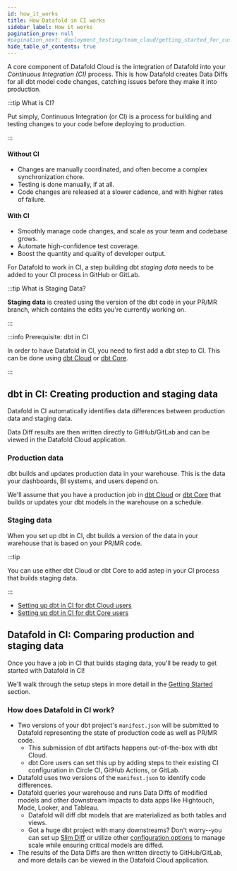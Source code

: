 ```yaml
---
id: how_it_works
title: How Datafold in CI works
sidebar_label: How it works
pagination_prev: null
#pagination_next: deployment_testing/team_cloud/getting_started_for_customers
hide_table_of_contents: true
---
```


A core component of Datafold Cloud is the integration of Datafold into your _Continuous Integration (CI)_ process. This is how Datafold creates Data Diffs for all dbt model code changes, catching issues before they make it into production.

:::tip What is CI?

Put simply, Continuous Integration (or CI) is a process for building and testing changes to your code before deploying to production.

:::

#### Without CI
* Changes are manually coordinated, and often become a complex synchronization chore.
* Testing is done manually, if at all.
* Code changes are released at a slower cadence, and with higher rates of failure.

#### With CI
* Smoothly manage code changes, and scale as your team and codebase grows.
* Automate high-confidence test coverage.
* Boost the quantity and quality of developer output.

For Datafold to work in CI, a step building dbt _staging data_ needs to be added to your CI process in GitHub or GitLab.

:::tip What is Staging Data?

**Staging data** is created using the version of the dbt code in your PR/MR branch, which contains the edits you're currently working on.

:::

:::info Prerequisite: dbt in CI

In order to have Datafold in CI, you need to first add a dbt step to CI. This can be done using [dbt Cloud](https://www.datafold.com/blog/slim-ci-the-cost-effective-solution-for-successful-deployments-in-dbt-cloud) or [dbt Core](https://www.datafold.com/blog/accelerating-dbt-core-ci-cd-with-github-actions-a-step-by-step-guide).

:::

## dbt in CI: Creating production and staging data 

Datafold in CI automatically identifies data differences between production data and staging data. 

Data Diff results are then written directly to GitHub/GitLab and can be viewed in the Datafold Cloud application.

### Production data
dbt builds and updates production data in your warehouse. This is the data your dashboards, BI systems, and users depend on.

We'll assume that you have a production job in [dbt Cloud](https://docs.getdbt.com/docs/deploy/dbt-cloud-job) or [dbt Core](https://docs.getdbt.com/docs/deploy/deployment-tools) that builds or updates your dbt models in the warehouse on a schedule.

### Staging data
When you set up dbt in CI, dbt builds a version of the data in your warehouse that is based on your PR/MR code.

:::tip

You can use either dbt Cloud or dbt Core to add astep in your CI process that builds staging data.

:::

- [Setting up dbt in CI for dbt Cloud users](https://www.datafold.com/blog/slim-ci-the-cost-effective-solution-for-successful-deployments-in-dbt-cloud)
- [Setting up dbt in CI for dbt Core users](https://www.datafold.com/blog/accelerating-dbt-core-ci-cd-with-github-actions-a-step-by-step-guide)

## Datafold in CI: Comparing production and staging data 

Once you have a job in CI that builds staging data, you'll be ready to get started with Datafold in CI!

We'll walk through the setup steps in more detail in the [Getting Started](/deployment_testing/getting_started) section. 

### How does Datafold in CI work?

- Two versions of your dbt project's `manifest.json` will be submitted to Datafold representing the state of production code as well as PR/MR code.
  - This submission of dbt artifacts happens out-of-the-box with dbt Cloud.
  - dbt Core users can set this up by adding steps to their existing CI configuration in Circle CI, GitHub Actions, or GitLab.
- Datafold uses two versions of the `manifest.json` to identify code differences.
- Datafold queries your warehouse and runs Data Diffs of modified models and other downstream impacts to data apps like Hightouch, Mode, Looker, and Tableau.
  - Datafold will diff dbt models that are materialized as both tables and views.
  - Got a huge dbt project with many downstreams? Don't worry--you can set up [Slim Diff](/deployment_testing/performance_optimization/#slim-diff) or utilize other [configuration options](/deployment_testing/best_practices#primary-key-inference) to manage scale while ensuring critical models are diffed.
- The results of the Data Diffs are then written directly to GitHub/GitLab, and more details can be viewed in the Datafold Cloud application.
